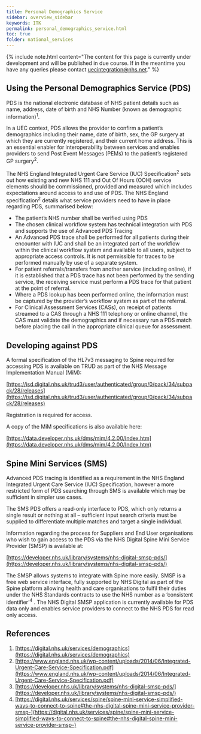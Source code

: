 ```yaml
---
title: Personal Demographics Service
sidebar: overview_sidebar
keywords: ITK
permalink: personal_demographics_service.html
toc: true
folder: national_services
---
```

{% include note.html content="The content for this page is currently under development and will be published in due course. If in the meantime you have any queries please contact uecintegration@nhs.net." %}

## Using the Personal Demographics Service (PDS)
PDS is the national electronic database of NHS patient details such as name, address, date of birth and NHS Number (known as demographic information)<sup>1</sup>.  

In a UEC context, PDS allows the provider to confirm a patient’s demographics including their name, date of birth, sex, the GP surgery at which they are currently registered, and their current home address. This is an essential enabler for interoperability between services and enables providers to send Post Event Messages (PEMs) to the patient’s registered GP surgery<sup>2</sup>.

The NHS England Integrated Urgent Care Service (IUC) Specification<sup>2</sup> sets out how existing and new NHS 111 and Out Of Hours (OOH) service elements should be commissioned, provided and measured which includes expectations around access to and use of PDS.  The NHS England specification<sup>2</sup> details what service providers need to have in place regarding PDS, summarised below:

+ The patient’s NHS number shall be verified using PDS
+ The chosen clinical workflow system has technical integration with PDS and supports the use of Advanced PDS Tracing
+ An Advanced PDS trace shall be performed for all patients during their encounter with IUC and shall be an integrated part of the workflow within the clinical workflow system and available to all users, subject to appropriate access controls. It is not permissible for traces to be performed manually by use of a separate system.
+ For patient referrals/transfers from another service (including online), if it is established that a PDS trace has not been performed by the sending service, the receiving service must perform a PDS trace for that patient at the point of referral.
+ Where a PDS lookup has been performed online, the information must be captured by the provider’s workflow system as part of the referral.
+ For Clinical Assessment Services (CASs), on receipt of patients streamed to a CAS through a NHS 111 telephony or online channel, the CAS must validate the demographics and if necessary run a PDS match before placing the call in the appropriate clinical queue for assessment.


## Developing against PDS
A formal specification of the HL7v3 messaging to Spine required for accessing PDS is available on TRUD as part of the NHS Message Implementation Manual (MiM):

[https://isd.digital.nhs.uk/trud3/user/authenticated/group/0/pack/34/subpack/28/releases](https://isd.digital.nhs.uk/trud3/user/authenticated/group/0/pack/34/subpack/28/releases)

Registration is required for access.

A copy of the MiM specifications is also available here:

[https://data.developer.nhs.uk/dms/mim/4.2.00/Index.htm](https://data.developer.nhs.uk/dms/mim/4.2.00/Index.htm)

## Spine Mini Services (SMS)
Advanced PDS tracing is identified as a requirement in the NHS England Integrated Urgent Care Service (IUC) Specification, however a more restricted form of PDS searching through SMS is available which may be sufficient in simpler use cases.

The SMS PDS offers a read-only interface to PDS, which only returns a single result or nothing at all – sufficient input search criteria must be supplied to differentiate multiple matches and target a single individual.

Information regarding the process for Suppliers and End User organisations who wish to gain access to the PDS via the NHS Digital Spine Mini Service Provider (SMSP) is available at:

[https://developer.nhs.uk/library/systems/nhs-digital-smsp-pds/](https://developer.nhs.uk/library/systems/nhs-digital-smsp-pds/)

 The SMSP allows systems to integrate with Spine more easily. SMSP is a free web service interface, fully supported by NHS Digital as part of the Spine platform allowing health and care organisations to fulfil their duties under the NHS Standards contracts to use the NHS number as a ‘consistent identifier’<sup>4</sup> .  The NHS Digital SMSP application is currently available for PDS data only and enables service providers to connect to the NHS PDS for read only access.

## References
1. [https://digital.nhs.uk/services/demographics](https://digital.nhs.uk/services/demographics)
2. [https://www.england.nhs.uk/wp-content/uploads/2014/06/Integrated-Urgent-Care-Service-Specification.pdf](https://www.england.nhs.uk/wp-content/uploads/2014/06/Integrated-Urgent-Care-Service-Specification.pdf)
3. [https://developer.nhs.uk/library/systems/nhs-digital-smsp-pds/](https://developer.nhs.uk/library/systems/nhs-digital-smsp-pds/)
4. [https://digital.nhs.uk/services/spine/spine-mini-service-simplified-ways-to-connect-to-spine#the-nhs-digital-spine-mini-service-provider-smsp-](https://digital.nhs.uk/services/spine/spine-mini-service-simplified-ways-to-connect-to-spine#the-nhs-digital-spine-mini-service-provider-smsp-)
